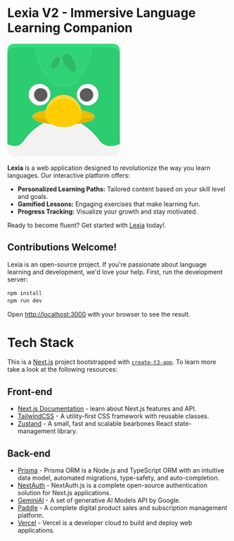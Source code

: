 # Lexia V2 - Immersive Language Learning Companion

![Lexia Logo](/public/mascot.svg)

**Lexia** is a web application designed to revolutionize the way you learn languages. Our interactive platform offers:

- **Personalized Learning Paths:** Tailored content based on your skill level and goals.
- **Gamified Lessons:** Engaging exercises that make learning fun.
- **Progress Tracking:** Visualize your growth and stay motivated.

Ready to become fluent? Get started with [Lexia](http://lexia-lang.vercel.app) today!.

## Contributions Welcome!

Lexia is an open-source project. If you're passionate about language learning and development, we'd love your help.
First, run the development server:

```bash
npm install
npm run dev
```

Open [http://localhost:3000](http://localhost:3000) with your browser to see the result.

# Tech Stack

This is a [Next.js](https://nextjs.org/) project bootstrapped with [`create-t3-app`](https://create.t3.gg/en/introduction).
To learn more take a look at the following resources:

## Front-end
- [Next.js Documentation](https://nextjs.org/docs) - learn about Next.js features and API.
- [TailwindCSS](https://tailwindcss.com/) - A utility-first CSS framework with reusable classes.
- [Zustand](https://zustand-demo.pmnd.rs/) - A small, fast and scalable bearbones React state-management library.

## Back-end
- [Prisma](https://create.t3.gg/en/usage/prisma) - Prisma ORM is a Node.js and TypeScript ORM with an intuitive data model, automated migrations, type-safety, and auto-completion.
- [NextAuth](https://create.t3.gg/en/usage/next-auth) - NextAuth.js is a complete open-source authentication solution for Next.js applications.
- [GeminiAI](https://gemini.google.com) - A set of generative AI Models API by Google. 
- [Paddle](https://gemini.google.com) - A complete digital product sales and subscription management platform. 
- [Vercel](https://create.t3.gg/en/deployment/vercel) - Vercel is a developer cloud to build and deploy web applications.